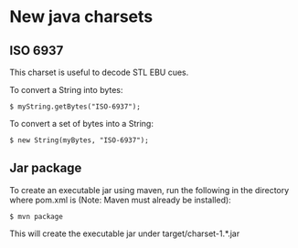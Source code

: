 New java charsets
=================

ISO 6937
--------

This charset is useful to decode STL EBU cues.

To convert a String into bytes:

    $ myString.getBytes("ISO-6937");

To convert a set of bytes into a String:

    $ new String(myBytes, "ISO-6937");


Jar package
-----------

To create an executable jar using maven, run the following in the directory
where pom.xml is (Note: Maven must already be installed):

    $ mvn package

This will create the executable jar under target/charset-1.*.jar